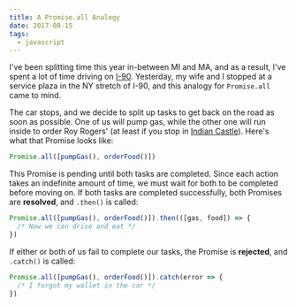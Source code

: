 ```yaml
---
title: A Promise.all Analogy
date: 2017-08-15
tags:
  - javascript
---
```


I've been splitting time this year in-between MI and MA, and as a result, I've
spent a lot of time driving on
[I-90](https://en.wikipedia.org/wiki/Interstate_90). Yesterday, my wife and I
stopped at a service plaza in the NY stretch of I-90, and this analogy for
`Promise.all` came to mind.

The car stops, and we decide to split up tasks to get back on the road as soon
as possible. One of us will pump gas, while the other one will run inside to
order Roy Rogers' (at least if you stop in
[Indian Castle](http://www.thruway.ny.gov/travelers/travelplazas/tp-indiancastle.html)).
Here's what that Promise looks like:

```js
Promise.all([pumpGas(), orderFood()])
```

This Promise is pending until both tasks are completed. Since each action takes
an indefinite amount of time, we must wait for both to be completed before
moving on. If both tasks are completed successfully, both Promises are
**resolved**, and `.then()` is called:

```js
Promise.all([pumpGas(), orderFood()]).then(([gas, food]) => {
  /* Now we can drive and eat */
})
```

If either or both of us fail to complete our tasks, the Promise is **rejected**,
and `.catch()` is called:

```js
Promise.all([pumpGas(), orderFood()]).catch(error => {
  /* I forgot my wallet in the car */
})
```
